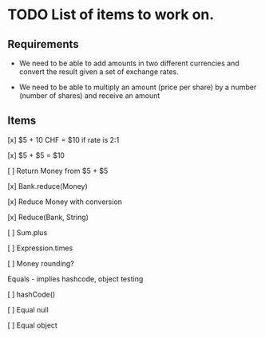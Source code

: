 # TODO List of items to work on.

## Requirements

* We need to be able to add amounts in two different currencies and convert
the result given a set of exchange rates. 

* We need to be able to multiply an amount (price per share) by a number
(number of shares) and receive an amount

## Items

[x] $5 + 10 CHF = $10 if rate is 2:1

[x] $5 + $5 = $10

[ ] Return Money from $5 + $5

[x] Bank.reduce(Money)

[x] Reduce Money with conversion

[x] Reduce(Bank, String)

[ ] Sum.plus

[ ] Expression.times

[ ] Money rounding?

Equals - implies hashcode, object testing

  [ ] hashCode()

  [ ] Equal null

  [ ] Equal object
